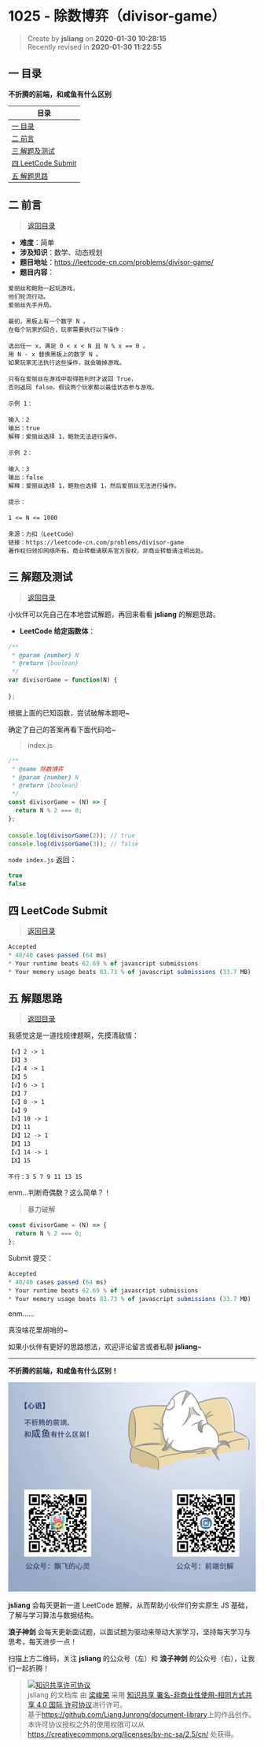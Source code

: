 1025 - 除数博弈（divisor-game）
===

> Create by **jsliang** on **2020-01-30 10:28:15**  
> Recently revised in **2020-01-30 11:22:55**

## <a name="chapter-one" id="chapter-one"></a>一 目录

**不折腾的前端，和咸鱼有什么区别**

| 目录 |
| --- | 
| [一 目录](#chapter-one) | 
| <a name="catalog-chapter-two" id="catalog-chapter-two"></a>[二 前言](#chapter-two) |
| <a name="catalog-chapter-three" id="catalog-chapter-three"></a>[三 解题及测试](#chapter-three) |
| <a name="catalog-chapter-four" id="catalog-chapter-four"></a>[四 LeetCode Submit](#chapter-four) |
| <a name="catalog-chapter-five" id="catalog-chapter-five"></a>[五 解题思路](#chapter-five) |

## <a name="chapter-two" id="chapter-two"></a>二 前言

> [返回目录](#chapter-one)

* **难度**：简单
* **涉及知识**：数学、动态规划
* **题目地址**：https://leetcode-cn.com/problems/divisor-game/
* **题目内容**：

```
爱丽丝和鲍勃一起玩游戏，
他们轮流行动。
爱丽丝先手开局。

最初，黑板上有一个数字 N 。
在每个玩家的回合，玩家需要执行以下操作：

选出任一 x，满足 0 < x < N 且 N % x == 0 。
用 N - x 替换黑板上的数字 N 。
如果玩家无法执行这些操作，就会输掉游戏。

只有在爱丽丝在游戏中取得胜利时才返回 True，
否则返回 false。假设两个玩家都以最佳状态参与游戏。

示例 1：

输入：2
输出：true
解释：爱丽丝选择 1，鲍勃无法进行操作。

示例 2：

输入：3
输出：false
解释：爱丽丝选择 1，鲍勃也选择 1，然后爱丽丝无法进行操作。
 
提示：

1 <= N <= 1000

来源：力扣（LeetCode）
链接：https://leetcode-cn.com/problems/divisor-game
著作权归领扣网络所有。商业转载请联系官方授权，非商业转载请注明出处。
```

## <a name="chapter-three" id="chapter-three"></a>三 解题及测试

> [返回目录](#chapter-one)

小伙伴可以先自己在本地尝试解题，再回来看看 **jsliang** 的解题思路。

* **LeetCode 给定函数体**：

```js
/**
 * @param {number} N
 * @return {boolean}
 */
var divisorGame = function(N) {
    
};
```

根据上面的已知函数，尝试破解本题吧~

确定了自己的答案再看下面代码哈~

> index.js

```js
/**
 * @name 除数博弈
 * @param {number} N
 * @return {boolean}
 */
const divisorGame = (N) => {
  return N % 2 === 0;
};

console.log(divisorGame(2)); // true
console.log(divisorGame(3)); // false
```

`node index.js` 返回：

```js
true
false
```

## <a name="chapter-four" id="chapter-four"></a>四 LeetCode Submit

> [返回目录](#chapter-one)

```js
Accepted
* 40/40 cases passed (64 ms)
* Your runtime beats 62.69 % of javascript submissions
* Your memory usage beats 83.73 % of javascript submissions (33.7 MB)
```

## <a name="chapter-five" id="chapter-five"></a>五 解题思路

> [返回目录](#chapter-one)

我感觉这是一道找规律题啊，先摸清敌情：

```
【√】2 -> 1
【X】3
【√】4 -> 1
【X】5
【√】6 -> 1
【X】7
【√】8 -> 1
【x】9
【√】10 -> 1
【X】11
【X】12 -> 1
【X】13
【√】14 -> 1
【X】15

不行：3 5 7 9 11 13 15
```

enm...判断奇偶数？这么简单？！

> 暴力破解

```js
const divisorGame = (N) => {
  return N % 2 === 0;
};
```

Submit 提交：

```js
Accepted
* 40/40 cases passed (64 ms)
* Your runtime beats 62.69 % of javascript submissions
* Your memory usage beats 83.73 % of javascript submissions (33.7 MB)
```

enm......

真没啥花里胡哨的~

如果小伙伴有更好的思路想法，欢迎评论留言或者私聊 **jsliang**~

---

**不折腾的前端，和咸鱼有什么区别！**

![图](../../../public-repertory/img/z-index-small.png)

**jsliang** 会每天更新一道 LeetCode 题解，从而帮助小伙伴们夯实原生 JS 基础，了解与学习算法与数据结构。

**浪子神剑** 会每天更新面试题，以面试题为驱动来带动大家学习，坚持每天学习与思考，每天进步一点！

扫描上方二维码，关注 **jsliang** 的公众号（左）和 **浪子神剑** 的公众号（右），让我们一起折腾！

> <a rel="license" href="http://creativecommons.org/licenses/by-nc-sa/4.0/"><img alt="知识共享许可协议" style="border-width:0" src="https://i.creativecommons.org/l/by-nc-sa/4.0/88x31.png" /></a><br /><span xmlns:dct="http://purl.org/dc/terms/" property="dct:title">jsliang 的文档库</span> 由 <a xmlns:cc="http://creativecommons.org/ns#" href="https://github.com/LiangJunrong/document-library" property="cc:attributionName" rel="cc:attributionURL">梁峻荣</a> 采用 <a rel="license" href="http://creativecommons.org/licenses/by-nc-sa/4.0/">知识共享 署名-非商业性使用-相同方式共享 4.0 国际 许可协议</a>进行许可。<br />基于<a xmlns:dct="http://purl.org/dc/terms/" href="https://github.com/LiangJunrong/document-library" rel="dct:source">https://github.com/LiangJunrong/document-library</a>上的作品创作。<br />本许可协议授权之外的使用权限可以从 <a xmlns:cc="http://creativecommons.org/ns#" href="https://creativecommons.org/licenses/by-nc-sa/2.5/cn/" rel="cc:morePermissions">https://creativecommons.org/licenses/by-nc-sa/2.5/cn/</a> 处获得。